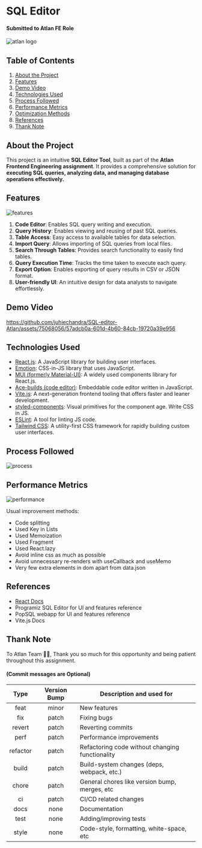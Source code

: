 # SQL Editor

#### Submitted to Atlan FE Role

![atlan logo](https://github.com/juhiechandra/Atlan-Assignment/blob/main/public/images/atlan.jpg)

## Table of Contents

1. [About the Project](#about-the-project)
2. [Features](#features)
3. [Demo Video](#demo-video)
4. [Technologies Used](#technologies-used)
5. [Process Followed](#process-followed)
6. [Performance Metrics](#performance-metrics)
7. [Optimization Methods](#optimization-methods)
8. [References](#references)
9. [Thank Note](#thank-note)

## About the Project

This project is an intuitive **SQL Editor Tool**, built as part of the **Atlan Frontend Engineering assignment**. It provides a comprehensive solution for **executing SQL queries, analyzing data, and managing database operations effectively.**

## Features

![features](https://github.com/juhiechandra/Atlan-Assignment/blob/main/public/images/features.png)

1. **Code Editor**: Enables SQL query writing and execution.
2. **Query History**: Enables viewing and reusing of past SQL queries.
3. **Table Access**: Easy access to available tables for data selection.
4. **Import Query**: Allows importing of SQL queries from local files.
5. **Search Through Tables**: Provides search functionality to easily find tables.
6. **Query Execution Time**: Tracks the time taken to execute each query.
7. **Export Option**: Enables exporting of query results in CSV or JSON format.
8. **User-friendly UI**: An intuitive design for data analysts to navigate effortlessly.

## Demo Video



https://github.com/juhiechandra/SQL-editor-Atlan/assets/75068056/57adcb0a-601d-4b60-84cb-19720a39e956





## Technologies Used

- [React.js](https://reactjs.org/): A JavaScript library for building user interfaces.
- [Emotion](https://emotion.sh/): CSS-in-JS library that uses JavaScript.
- [MUI (formerly Material-UI)](https://mui.com/): A widely used components library for React.js.
- [Ace-builds (code editor)](https://ace.c9.io/): Embeddable code editor written in JavaScript.
- [Vite.js](https://vitejs.dev/): A next-generation frontend tooling that offers faster and leaner development.
- [styled-components](https://styled-components.com/): Visual primitives for the component age. Write CSS in JS.
- [ESLint](https://eslint.org/): A tool for linting JS code.
- [Tailwind CSS](https://tailwindcss.com): A utility-first CSS framework for rapidly building custom user interfaces.

## Process Followed

![process](https://github.com/juhiechandra/Atlan-Assignment/blob/main/public/images/process.png)

## Performance Metrics

![performance](https://github.com/juhiechandra/Atlan-Assignment/blob/main/public/images/performance.png)

Usual improvement methods:

- Code splitting
- Used Key in Lists
- Used Memoization
- Used Fragment
- Used React.lazy
- Avoid inline css as much as possible
- Avoid unnecessary re-renders with useCallback and useMemo
- Very few extra elements in dom apart from data.json

## References

- [React Docs](https://reactjs.org/docs/getting-started.html)
- Programiz SQL Editor for UI and features reference
- PopSQL webapp for UI and features reference
- Vite.js Docs

## Thank Note

To Atlan Team 💫🚀,
Thank you so much for this opportunity and being patient throughout this assignment.

#### (Commit messages are Optional)

| Type | Version Bump | Description and used for |
| :----: | :---: |-----------------------|
| feat | minor | New features |
| fix | patch | Fixing bugs |
| revert | patch | Reverting commits |
| perf | patch | Performance improvements |
| refactor | patch | Refactoring code without changing functionality |
| build | patch | Build-system changes (deps, webpack, etc.) |
| chore | patch | General chores like version bump, merges, etc |
| ci | patch | CI/CD related changes |
| docs | none | Documentation |
| test | none | Adding/improving tests |
| style | none | Code-style, formatting, white-space, etc |
